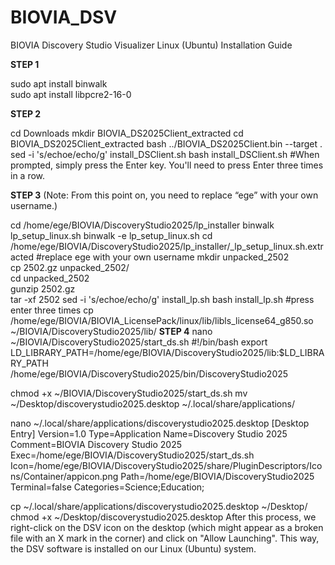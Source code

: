 # BIOVIA_DSV
BIOVIA Discovery Studio Visualizer Linux (Ubuntu) Installation Guide

**STEP 1**

sudo apt install binwalk  
sudo apt install libpcre2-16-0

**STEP 2**

cd Downloads
mkdir BIOVIA_DS2025Client_extracted 
cd BIOVIA_DS2025Client_extracted 
bash ../BIOVIA_DS2025Client.bin --target .
sed -i 's/echoe/echo/g' install_DSClient.sh
bash install_DSClient.sh
#When prompted, simply press the Enter key. You'll need to press Enter three times in a row.

**STEP 3** (Note: From this point on, you need to replace “ege” with your own username.)

cd /home/ege/BIOVIA/DiscoveryStudio2025/lp_installer
binwalk lp_setup_linux.sh
binwalk -e lp_setup_linux.sh
cd /home/ege/BIOVIA/DiscoveryStudio2025/lp_installer/_lp_setup_linux.sh.extracted #replace ege with your own username
mkdir unpacked_2502  
cp 2502.gz unpacked_2502/  
cd unpacked_2502  
gunzip 2502.gz  
tar -xf 2502
sed -i 's/echoe/echo/g' install_lp.sh
bash install_lp.sh #press enter three times
cp /home/ege/BIOVIA/BIOVIA_LicensePack/linux/lib/libls_license64_g850.so ~/BIOVIA/DiscoveryStudio2025/lib/ 
**STEP 4**
nano ~/BIOVIA/DiscoveryStudio2025/start_ds.sh
#!/bin/bash
export LD_LIBRARY_PATH=/home/ege/BIOVIA/DiscoveryStudio2025/lib:$LD_LIBRARY_PATH
/home/ege/BIOVIA/DiscoveryStudio2025/bin/DiscoveryStudio2025

chmod +x ~/BIOVIA/DiscoveryStudio2025/start_ds.sh
mv ~/Desktop/discoverystudio2025.desktop ~/.local/share/applications/

nano ~/.local/share/applications/discoverystudio2025.desktop
[Desktop Entry]
Version=1.0
Type=Application
Name=Discovery Studio 2025
Comment=BIOVIA Discovery Studio 2025
Exec=/home/ege/BIOVIA/DiscoveryStudio2025/start_ds.sh
Icon=/home/ege/BIOVIA/DiscoveryStudio2025/share/PluginDescriptors/Icons/Container/appicon.png
Path=/home/ege/BIOVIA/DiscoveryStudio2025
Terminal=false
Categories=Science;Education;

cp ~/.local/share/applications/discoverystudio2025.desktop ~/Desktop/
chmod +x ~/Desktop/discoverystudio2025.desktop 
After this process, we right-click on the DSV icon on the desktop (which might appear as a broken file with an X mark in the corner) and click on "Allow Launching". This way, the DSV software is installed on our Linux (Ubuntu) system.



